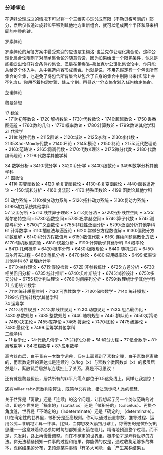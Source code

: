 ### 分球悖论
在选择公理成立的情况下可以将一个三维实心球分成有限（不勒贝格可测的）部分，然后仅仅通过旋转和平移到其他地方重新组合，就可以组成两个半径和原来相同的完整的球。


罗素悖论

罗素悖论的解答方案中最受欢迎的应该是策梅洛-弗兰克尔公理化集合论。这种公理化集合论限制了对简单集合论的随意假设，因为如果给出一个限定条件，你总是能指定出恰好符合条件的集合。但是在策梅洛-弗兰克尔公理化集合论中，你只能从给定个体入手，从中挑选内容形成集合。也就是说，不用先假定有一个包含所有集合的全集，也避免了将包含所有集合从包含了自身的集合中剔除出来(实际上并不包含)。你用不着构思步骤、建立个别、再将这个分支集合划入任何给定集合。

芝诺悖论

黎曼猜想

   
17 数论   
▪ 1710:初等数论 ▪ 1720:解析数论 ▪ 1730:代数数论
▪ 1740:超越数论 ▪ 1750:丢番图逼近    ▪ 1760:数的几何
▪ 1770:概率数论 ▪ 1780:计算数论 ▪ 1799:数论其他学科
21 代数学  
▪ 2110:线性代数 ▪ 2115:群论   ▪ 2120:域论
▪ 2125:李群   ▪ 2130:李代数  ▪ 2135:Kac-Moody代数
▪ 2140:环论   ▪ 2145:模论   ▪ 2150:格论
▪ 2155:泛代数理论    ▪ 2160:范畴论  ▪ 2165:同调代数
▪ 2170:代数K理论    ▪ 2175:微分代数 ▪ 2180:代数编码理论
▪ 2199:代数学其他学科      


34 数学分析 
▪ 3410:微分学  ▪ 3420:积分学  ▪ 3430:级数论
▪ 3499:数学分析其他学科     
41 函数论  
▪ 4110:实变函数论    ▪ 4120:单复变函数论   ▪ 4130:多复变函数论
▪ 4140:函数逼近论    ▪ 4150:调和分析 ▪ 4160:复流形
▪ 4170:特殊函数论    ▪ 4199:函数论其他学科  
  
51 动力系统 
▪ 5110:微分动力系统   ▪ 5120:拓扑动力系统   ▪ 5130:复动力系统
▪ 5199:动力系统其他学科     
57 泛函分析 
▪ 5710:线性算子理论   ▪ 5715:变分法  ▪ 5720:拓扑线性空间
▪ 5725:希尔伯特空间   ▪ 5730:函数空间 ▪ 5735:巴拿赫空间
▪ 5740:算子代数 ▪ 5745:测度与积分    ▪ 5750:广义函数论
▪ 5755:非线性泛函分析  ▪ 5799:泛函分析其他学科 
61 计算数学 
▪ 6110:插值法与逼近论  ▪ 6120:常微分方程数值解 ▪ 6130:偏微分方程数值解
▪ 6140:积分方程数值解  ▪ 6150:数值代数 ▪ 6160:连续问题离散化方法
▪ 6170:随机数值实验   ▪ 6180:误差分析 ▪ 6199:计算数学其他学科
64 概率论  
▪ 6410:几何概率 ▪ 6420:概率分布 ▪ 6430:极限理论
▪ 6440:随机过程 ▪ 6450:马尔可夫过程   ▪ 6460:随机分析
▪ 6470:鞅论   ▪ 6480:应用概率论    ▪ 6499:概率论其他学科
67 数理统计学    
▪ 6710:抽样理论 ▪ 6715:假设检验 ▪ 6720:非参数统计
▪ 6725:方差分析 ▪ 6730:相关回归分析   ▪ 6735:统计推断
▪ 6740:贝叶斯统计    ▪ 6745:试验设计 ▪ 6750:多元分析
▪ 6755:统计判决理论   ▪ 6760:时间序列分析   ▪ 6799:数理统计学其他学科
71 应用统计数学   
▪ 7110:统计质量控制   ▪ 7120:可靠性数学    ▪ 7130:保险数学
▪ 7140:统计模拟 ▪ 7199:应用统计数学其他学科   
74 运筹学  
▪ 7410:线性规划 ▪ 7415:非线性规划    ▪ 7420:动态规划
▪ 7425:组合最优化    ▪ 7430:参数规划 ▪ 7435:整数规划
▪ 7440:随机规划 ▪ 7445:排队论  ▪ 7450:对策论
▪ 7460:决策论  ▪ 7455:库存论  ▪ 7465:搜索论
▪ 7470:图论   ▪ 7475:统筹论  ▪ 7480:最优化
▪ 7499:运筹学其他学科      
二级学科  
▪ 11:数学史    ▪ 24:代数几何学  ▪ 37:非标准分析
▪ 54:积分方程   ▪ 77:组合数学   ▪ 81:离散数学
▪ 84:模糊数学   ▪ 87:应用数学





高考结束后，由于我有一本数学词典，我在上面看到了素数定理，由于素数是离散的，而素数定理的表达式是连续的（x/log（x）与素数个数函数pi（x）的极限居然是1），离散背后居然与连续扯上了关系。真是不可思议！

还有就是黎曼假设，居然所有的非平凡零点都位于0.5这条线上，同样让我震惊！

还有miller rabin素数判定算法，既简单又有效，很让我惊叹人类的智慧。


关于世界是「离散」还是「连续」的这个问题，让我想起了另一个类似范畴的讨论，即这个世界是「概率的」（statistics）还是「微积分的」（calculus）。再换个角度说，世界是「不确定的」（indeterminate）还是「确定的」（determinate）。 [1]在确定性的世界里，微积分是至高规则。你可以通过设置参数、推导过程、运用公式...准确地计算一件事。比如，当你想发火箭到月球上，你需要的是微积分的思维——这意味着你必须每时每刻都知道火箭在哪儿，精确地预测整个过程。而不是，先发射，路上再慢慢调整。而在不确定的世界里，概率论才是解释世界的方法。你无法精确预知一件事的过程和结果，你能做的仅是，通过收集足够多的样本，观察结果的分布，来预测某件事情「有多大可能」会「产生某种结果」。



